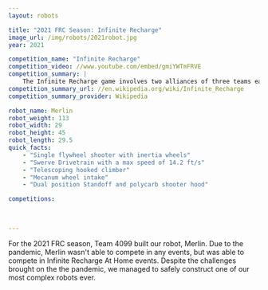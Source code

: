 ```yaml
---
layout: robots

title: "2021 FRC Season: Infinite Recharge"
image_url: /img/robots/2021robot.jpg
year: 2021

competition_name: "Infinite Recharge"
competition_video: //www.youtube.com/embed/gmiYWTmFRVE
competition_summary: |
    The Infinite Recharge game involves two alliances of three teams each, with each team controlling a robot and performing specific tasks on a field to score points. The game centers around a futuristic city theme involving two alliances consisting of three teams each competing to perform various tasks, including shooting foam balls known as Power Cells into high and low goals to activate a Shield Generator, manipulating a Control Panel to activate this shield, and returning to the Shield Generator to park or climb at the end of the match. The objective is to energize and activate the shield before the match ends and asteroids strike FIRST City, a futuristic city modeled after Star Wars.
competition_summary_url: //en.wikipedia.org/wiki/Infinite_Recharge
competition_summary_provider: Wikipedia

robot_name: Merlin
robot_weight: 113
robot_width: 29
robot_height: 45
robot_length: 29.5
quick_facts:
    - "Single flywheel shooter with inertia wheels"
    - "Swerve Drivetrain with a max speed of 14.2 ft/s"
    - "Telescoping hooked climber"
    - "Mecanum wheel intake"
    - "Dual position Standoff and polycarb shooter hood"

competitions:
    
    

---
```


For the 2021 FRC season, Team 4099 built our robot, Merlin. Due to the pandemic, Merlin wasn't able to compete in any events, but was able to compete in Infinite Recharge At Home events. Despite the challenges brought on the the pandemic, we managed to safely construct one of our most complex robots ever. 
